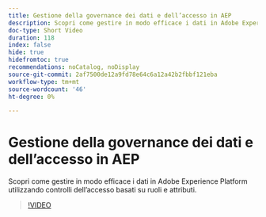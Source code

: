 ```yaml
---
title: Gestione della governance dei dati e dell’accesso in AEP
description: Scopri come gestire in modo efficace i dati in Adobe Experience Platform utilizzando controlli dell’accesso basati su ruoli e attributi.
doc-type: Short Video
duration: 118
index: false
hide: true
hidefromtoc: true
recommendations: noCatalog, noDisplay
source-git-commit: 2af7500de12a9fd78e64c6a12a42b2fbbf121eba
workflow-type: tm+mt
source-wordcount: '46'
ht-degree: 0%

---
```



# Gestione della governance dei dati e dell’accesso in AEP

Scopri come gestire in modo efficace i dati in Adobe Experience Platform utilizzando controlli dell’accesso basati su ruoli e attributi.

<!-- 62_S601_3442532_118_managing-data-governance-and-access-in-aep -->
>[!VIDEO](https://video.tv.adobe.com/v/3458316/?learn=on&enablevpops=true)
